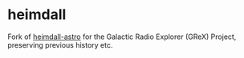 # heimdall


Fork of [heimdall-astro](https://sourceforge.net/projects/heimdall-astro/) for the Galactic Radio Explorer (GReX) Project, preserving previous history etc.
